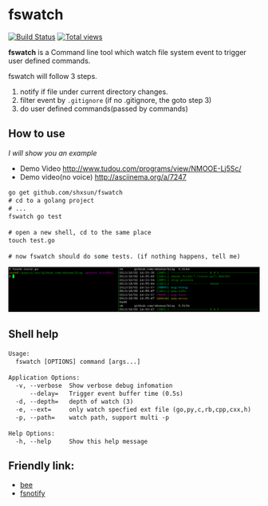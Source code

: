 # fswatch
[![Build Status](https://drone.io/github.com/shxsun/fswatch/status.png)](https://drone.io/github.com/shxsun/fswatch/latest)
[![Total views](https://sourcegraph.com/api/repos/github.com/shxsun/fswatch/counters/views.png)](https://sourcegraph.com/github.com/shxsun/fswatch)

**fswatch** is a Command line tool which watch file system event to trigger user defined commands. 

fswatch will follow 3 steps.

1. notify if file under current directory changes.
2. filter event by `.gitignore` (if no .gitignore, the goto step 3)
3. do user defined commands(passed by commands)

## How to use
*I will show you an example*

* Demo Video <http://www.tudou.com/programs/view/NMOOE-Lj5Sc/>
* Demo video(no voice) <http://asciinema.org/a/7247>

```
go get github.com/shxsun/fswatch
# cd to a golang project
# ...
fswatch go test

# open a new shell, cd to the same place
touch test.go

# now fswatch should do some tests. (if nothing happens, tell me)
```

![fswatch](images/fswatch.png)

## Shell help
	Usage:
	  fswatch [OPTIONS] command [args...]
	
	Application Options:
	  -v, --verbose  Show verbose debug infomation
	      --delay=   Trigger event buffer time (0.5s)
	  -d, --depth=   depth of watch (3)
	  -e, --ext=     only watch specfied ext file (go,py,c,rb,cpp,cxx,h)
	  -p, --path=    watch path, support multi -p
	
	Help Options:
	  -h, --help     Show this help message

## Friendly link: 
* [bee](https://github.com/astaxie/bee)
* [fsnotify](https://github.com/howeyc/fsnotify)
